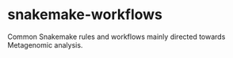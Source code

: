 # snakemake-workflows
Common Snakemake rules and workflows mainly directed towards Metagenomic analysis.
